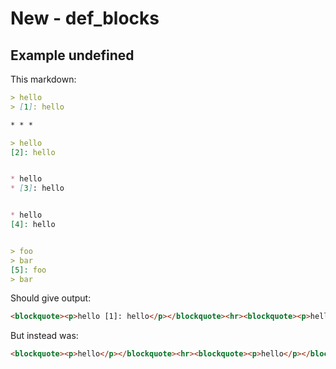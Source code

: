# New - def_blocks

## Example undefined

This markdown:

````````````markdown
> hello
> [1]: hello

* * *

> hello
[2]: hello


* hello
* [3]: hello


* hello
[4]: hello


> foo
> bar
[5]: foo
> bar

````````````

Should give output:

````````````html
<blockquote><p>hello [1]: hello</p></blockquote><hr><blockquote><p>hello [2]: hello</p></blockquote><ul><li>hello</li><li>[3]: hello</li></ul><ul><li>hello</li></ul><blockquote><p>foo bar [5]: foo bar</p></blockquote>
````````````

But instead was:

````````````html
<blockquote><p>hello</p></blockquote><hr><blockquote><p>hello</p></blockquote><ul><li>hello</li><li></li></ul><ul><li>hello</li></ul><blockquote><p>foo bar bar</p></blockquote>
````````````
